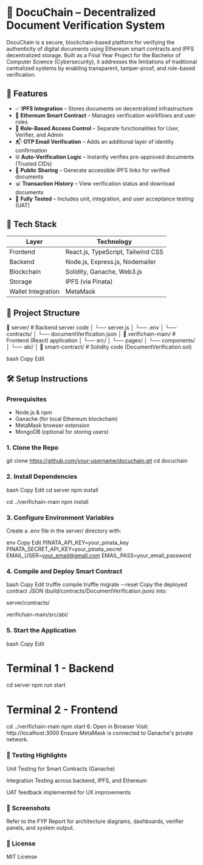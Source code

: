 # 📄 DocuChain – Decentralized Document Verification System

DocuChain is a secure, blockchain-based platform for verifying the authenticity of digital documents using Ethereum smart contracts and IPFS decentralized storage. Built as a Final Year Project for the Bachelor of Computer Science (Cybersecurity), it addresses the limitations of traditional centralized systems by enabling transparent, tamper-proof, and role-based verification.

## 🚀 Features

- ✅ **IPFS Integration** – Stores documents on decentralized infrastructure
- 🔐 **Ethereum Smart Contract** – Manages verification workflows and user roles
- 👤 **Role-Based Access Control** – Separate functionalities for User, Verifier, and Admin
- 📬 **OTP Email Verification** – Adds an additional layer of identity confirmation
- 🌐 **Auto-Verification Logic** – Instantly verifies pre-approved documents (Trusted CIDs)
- 🔗 **Public Sharing** – Generate accessible IPFS links for verified documents
- 📊 **Transaction History** – View verification status and download documents
- 🧪 **Fully Tested** – Includes unit, integration, and user acceptance testing (UAT)

## 🧱 Tech Stack

| Layer              | Technology                        |
|--------------------|------------------------------------|
| Frontend           | React.js, TypeScript, Tailwind CSS |
| Backend            | Node.js, Express.js, Nodemailer    |
| Blockchain         | Solidity, Ganache, Web3.js         |
| Storage            | IPFS (via Pinata)                  |
| Wallet Integration | MetaMask                          |

## 📂 Project Structure

📁 server/ # Backend server code
│ └── server.js
│ └── .env
│ └── contracts/
│ └── documentVerification.json
│
📁 verifichain-main/ # Frontend (React) application
│ └── src/
│ └── pages/
│ └── components/
│ └── abi/
│
📁 smart-contract/ # Solidity code (DocumentVerification.sol)

bash
Copy
Edit

## 🛠 Setup Instructions

### Prerequisites
- Node.js & npm
- Ganache (for local Ethereum blockchain)
- MetaMask browser extension
- MongoDB (optional for storing users)

### 1. Clone the Repo

git clone https://github.com/your-username/docuchain.git
cd docuchain

### 2. Install Dependencies
bash
Copy
Edit
cd server
npm install

cd ../verifichain-main
npm install

### 3. Configure Environment Variables
Create a .env file in the server/ directory with:

env
Copy
Edit
PINATA_API_KEY=your_pinata_key
PINATA_SECRET_API_KEY=your_pinata_secret
EMAIL_USER=your_email@gmail.com
EMAIL_PASS=your_email_password

### 4. Compile and Deploy Smart Contract
bash
Copy
Edit
truffle compile
truffle migrate --reset
Copy the deployed contract JSON (build/contracts/DocumentVerification.json) into:

server/contracts/

verifichain-main/src/abi/

### 5. Start the Application
bash
Copy
Edit

# Terminal 1 - Backend
cd server
npm run start

# Terminal 2 - Frontend
cd ../verifichain-main
npm start
6. Open in Browser
Visit: http://localhost:3000
Ensure MetaMask is connected to Ganache's private network.

### 🧪 Testing Highlights
Unit Testing for Smart Contracts (Ganache)

Integration Testing across backend, IPFS, and Ethereum

UAT feedback implemented for UX improvements

### 📸 Screenshots
Refer to the FYP Report for architecture diagrams, dashboards, verifier panels, and system output.

### 📜 License
MIT License
